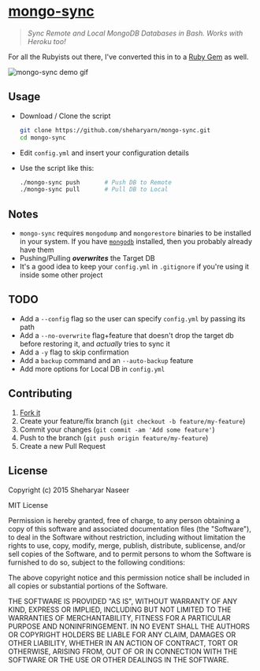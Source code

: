 [mongo-sync](https://sheharyar.me/blog/sync-mongodb-local-and-production-heroku/)
=================================================================================

> _Sync Remote and Local MongoDB Databases in Bash. Works with Heroku too!_

For all the Rubyists out there, I've converted this in to a [Ruby Gem](https://github.com/sheharyarn/mongo-sync-ruby) as well.

![mongo-sync demo gif](http://i.imgur.com/hg6hwLk.gif)


## Usage

- Download / Clone the script

    ```bash
    git clone https://github.com/sheharyarn/mongo-sync.git
    cd mongo-sync
    ```

- Edit `config.yml` and insert your configuration details

- Use the script like this:
	
	```bash
	./mongo-sync push		# Push DB to Remote
	./mongo-sync pull		# Pull DB to Local
	```


## Notes 

 - `mongo-sync` requires `mongodump` and `mongorestore` binaries to be installed in your system. If you have [`mongodb`](http://docs.mongodb.org/manual/tutorial/#getting-started) installed, then you probably already have them
 - Pushing/Pulling ***overwrites*** the Target DB
 - It's a good idea to keep your `config.yml` in `.gitignore` if you're using it inside some other project


## TODO

 - Add a `--config` flag so the user can specify `config.yml` by passing its path 
 - Add a `--no-overwrite` flag+feature that doesn't drop the target db before restoring it, and *actually* tries to sync it
 - Add a `-y` flag to skip confirmation
 - Add a `backup` command and an `--auto-backup` feature
 - Add more options for Local DB in `config.yml`


## Contributing

1. [Fork it](https://github.com/sheharyarn/mongo-sync/fork)
2. Create your feature/fix branch (`git checkout -b feature/my-feature`)
3. Commit your changes (`git commit -am 'Add some feature'`)
4. Push to the branch (`git push origin feature/my-feature`)
5. Create a new Pull Request


## License

Copyright (c) 2015 Sheharyar Naseer

MIT License

Permission is hereby granted, free of charge, to any person obtaining
a copy of this software and associated documentation files (the
"Software"), to deal in the Software without restriction, including
without limitation the rights to use, copy, modify, merge, publish,
distribute, sublicense, and/or sell copies of the Software, and to
permit persons to whom the Software is furnished to do so, subject to
the following conditions:

The above copyright notice and this permission notice shall be
included in all copies or substantial portions of the Software.

THE SOFTWARE IS PROVIDED "AS IS", WITHOUT WARRANTY OF ANY KIND,
EXPRESS OR IMPLIED, INCLUDING BUT NOT LIMITED TO THE WARRANTIES OF
MERCHANTABILITY, FITNESS FOR A PARTICULAR PURPOSE AND
NONINFRINGEMENT. IN NO EVENT SHALL THE AUTHORS OR COPYRIGHT HOLDERS BE
LIABLE FOR ANY CLAIM, DAMAGES OR OTHER LIABILITY, WHETHER IN AN ACTION
OF CONTRACT, TORT OR OTHERWISE, ARISING FROM, OUT OF OR IN CONNECTION
WITH THE SOFTWARE OR THE USE OR OTHER DEALINGS IN THE SOFTWARE.

